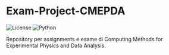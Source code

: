 # Exam-Project-CMEPDA


![License](https://img.shields.io/github/license/terragnolopaolo/Exam-Project-CMEPDA)
![Python](https://img.shields.io/badge/python-3.10+-yellow)

Repository per assignments e esame di Computing Methods for Experimental Physics and Data Analysis.
